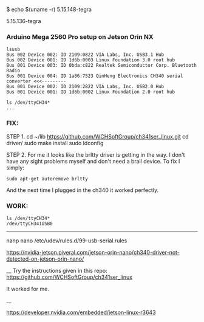 $ echo $(uname -r)
5.15.148-tegra

5.15.136-tegra


### Arduino Mega 2560 Pro setup on Jetson Orin NX

```
lsusb
Bus 002 Device 002: ID 2109:0822 VIA Labs, Inc. USB3.1 Hub             
Bus 002 Device 001: ID 1d6b:0003 Linux Foundation 3.0 root hub
Bus 001 Device 003: ID 0bda:c822 Realtek Semiconductor Corp. Bluetooth Radio 
Bus 001 Device 004: ID 1a86:7523 QinHeng Electronics CH340 serial converter <<<---------
Bus 001 Device 002: ID 2109:2822 VIA Labs, Inc. USB2.0 Hub             
Bus 001 Device 001: ID 1d6b:0002 Linux Foundation 2.0 root hub
```
```
ls /dev/ttyCH34*
...
```
### FIX:

STEP 1.
cd ~/lib
https://github.com/WCHSoftGroup/ch341ser_linux.git
cd driver/
sudo make install
sudo ldconfig 

STEP 2.
For me it looks like the brltty driver is getting in the way. I don't have any sight problems myself and don't need a brail device. To fix I simply:
```
sudo apt-get autoremove brltty
```
And the next time I plugged in the ch340 it worked perfectly.

### WORK:
```
ls /dev/ttyCH34*
/dev/ttyCH341USB0
```






_________

nanp nano /etc/udev/rules.d/99-usb-serial.rules

https://nvidia-jetson.piveral.com/jetson-orin-nano/ch340-driver-not-detected-on-jetson-orin-nano/

__
Try the instructions given in this repo: https://github.com/WCHSoftGroup/ch341ser_linux

It worked for me.

__



https://developer.nvidia.com/embedded/jetson-linux-r3643
